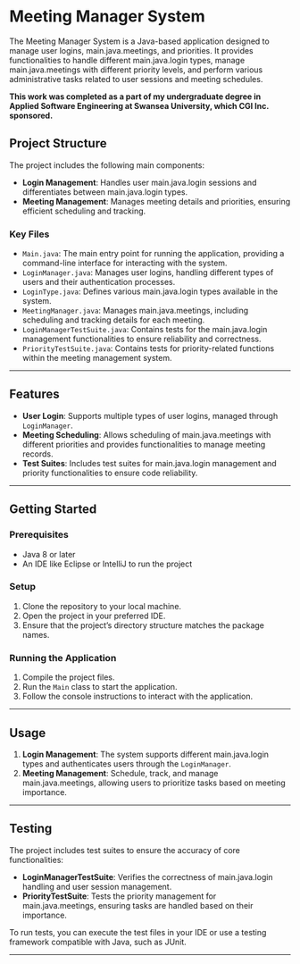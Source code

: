 # Meeting Manager System

The Meeting Manager System is a Java-based application designed to manage user logins, main.java.meetings, and priorities. It provides functionalities to handle different main.java.login types, manage main.java.meetings with different priority levels, and perform various administrative tasks related to user sessions and meeting schedules.

**This work was completed as a part of my undergraduate degree in Applied Software Engineering at Swansea University, which CGI Inc. sponsored.**

## Project Structure

The project includes the following main components:

- **Login Management**: Handles user main.java.login sessions and differentiates between main.java.login types.
- **Meeting Management**: Manages meeting details and priorities, ensuring efficient scheduling and tracking.

### Key Files

- `Main.java`: The main entry point for running the application, providing a command-line interface for interacting with the system.
- `LoginManager.java`: Manages user logins, handling different types of users and their authentication processes.
- `LoginType.java`: Defines various main.java.login types available in the system.
- `MeetingManager.java`: Manages main.java.meetings, including scheduling and tracking details for each meeting.
- `LoginManagerTestSuite.java`: Contains tests for the main.java.login management functionalities to ensure reliability and correctness.
- `PriorityTestSuite.java`: Contains tests for priority-related functions within the meeting management system.

---

## Features

- **User Login**: Supports multiple types of user logins, managed through `LoginManager`.
- **Meeting Scheduling**: Allows scheduling of main.java.meetings with different priorities and provides functionalities to manage meeting records.
- **Test Suites**: Includes test suites for main.java.login management and priority functionalities to ensure code reliability.

---

## Getting Started

### Prerequisites

- Java 8 or later
- An IDE like Eclipse or IntelliJ to run the project

### Setup

1. Clone the repository to your local machine.
2. Open the project in your preferred IDE.
3. Ensure that the project’s directory structure matches the package names.

### Running the Application

1. Compile the project files.
2. Run the `Main` class to start the application.
3. Follow the console instructions to interact with the application.

---

## Usage

1. **Login Management**: The system supports different main.java.login types and authenticates users through the `LoginManager`.
2. **Meeting Management**: Schedule, track, and manage main.java.meetings, allowing users to prioritize tasks based on meeting importance.

---

## Testing

The project includes test suites to ensure the accuracy of core functionalities:

- **LoginManagerTestSuite**: Verifies the correctness of main.java.login handling and user session management.
- **PriorityTestSuite**: Tests the priority management for main.java.meetings, ensuring tasks are handled based on their importance.

To run tests, you can execute the test files in your IDE or use a testing framework compatible with Java, such as JUnit.

---
